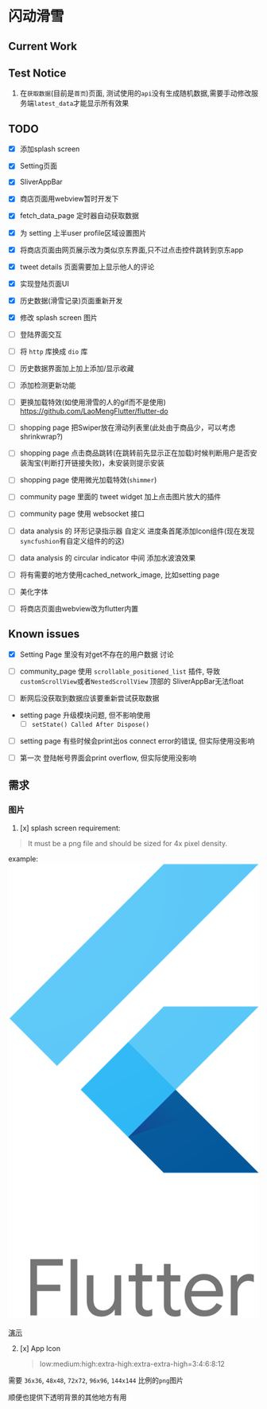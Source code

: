 # 闪动滑雪

## Current Work

## Test Notice

1. 在`获取数据`(目前是`首页`)页面, 测试使用的`api`没有生成随机数据,需要手动修改服务端`latest_data`才能显示所有效果

## TODO

- [x] 添加splash screen
- [x] Setting页面
- [x] SliverAppBar
- [x] 商店页面用webview暂时开发下
- [x] fetch_data_page 定时器自动获取数据
- [x] 为 setting 上半user profile区域设置图片
- [x] 将商店页面由网页展示改为类似京东界面,只不过点击控件跳转到京东app
- [x] tweet details 页面需要加上显示他人的评论
- [x] 实现登陆页面UI
- [x] 历史数据(滑雪记录)页面重新开发
- [x] 修改 splash screen 图片

- [ ] 登陆界面交互
- [ ] 将 `http` 库换成 `dio` 库
- [ ] 历史数据界面加上加上添加/显示收藏
- [ ] 添加检测更新功能
- [ ] 更换加载特效(如使用滑雪的人的gif而不是使用) https://github.com/LaoMengFlutter/flutter-do
- [ ] shopping page 把Swiper放在滑动列表里(此处由于商品少，可以考虑shrinkwrap?)
- [ ] shopping page 点击商品跳转(在跳转前先显示正在加载)时候判断用户是否安装淘宝(判断打开链接失败)，未安装则提示安装
- [ ] shopping page 使用微光加载特效(`shimmer`)
- [ ] community page 里面的 tweet widget 加上点击图片放大的插件
- [ ] community page 使用 websocket 接口
- [ ] data analysis 的 环形记录指示器 自定义 进度条首尾添加Icon组件(现在发现`syncfushion`有自定义组件的的这)
- [ ] data analysis 的 circular indicator 中间 添加水波浪效果
- [ ] 将有需要的地方使用cached_network_image, 比如setting page
- [ ] 美化字体
- [ ] 将商店页面由webview改为flutter内置

## Known issues

- [x] Setting Page 里没有对get不存在的用户数据 讨论
  
- [ ] community_page 使用 `scrollable_positioned_list` 插件,
  导致 `customScrollView`或者`NestedScrollView` 顶部的 SliverAppBar无法float
- [ ] 断网后没获取到数据应该要重新尝试获取数据
- setting page 升级模块问题, 但不影响使用
    - [ ] `setState() Called After Dispose()`
- [ ] setting page 有些时候会print出os connect error的错误, 但实际使用没影响
- [ ] 第一次 登陆帐号界面会print overflow, 但实际使用没影响


## 需求

### 图片

1. [x] splash screen
   requirement:
> It must be a png file and should be sized for 4x pixel density.

example:
![](./assets/splash_test.png)

[演示](https://pub.dev/packages/flutter_native_splash)

2. [x] App Icon 
   > low:medium:high:extra-high:extra-extra-high=3:4:6:8:12
   
需要 `36x36`, `48x48`, `72x72`, `96x96`, `144x144` 比例的`png`图片

顺便也提供下透明背景的其他地方有用
